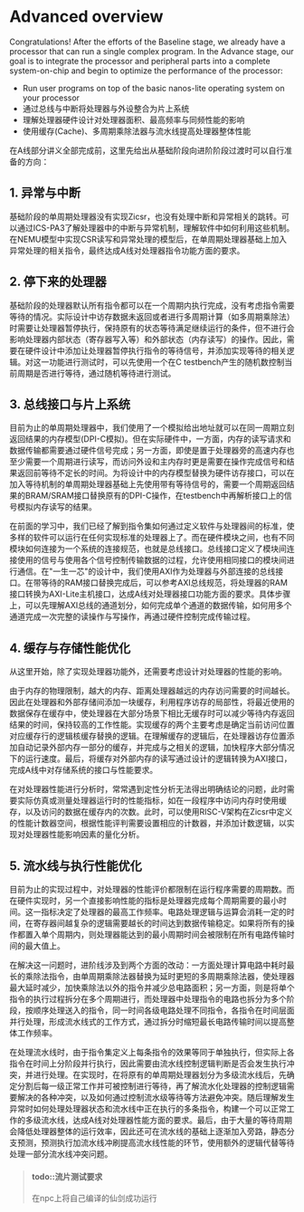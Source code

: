 # Advanced overview

Congratulations! After the efforts of the Baseline stage, we already have a processor that can run a single complex program.
In the Advance stage, our goal is to integrate the processor and peripheral parts into a complete system-on-chip and begin to optimize the performance of the processor:
* Run user programs on top of the basic nanos-lite operating system on your processor
* 通过总线与中断将处理器与外设整合为片上系统
* 理解处理器硬件设计对处理器面积、最高频率与同频性能的影响
* 使用缓存(Cache)、多周期乘除法器与流水线提高处理器整体性能

在A线部分讲义全部完成前，这里先给出从基础阶段向进阶阶段过渡时可以自行准备的方向：

## 1. 异常与中断

基础阶段的单周期处理器没有实现Zicsr，也没有处理中断和异常相关的跳转。可以通过ICS-PA3了解处理器中的中断与异常机制，理解软件中如何利用这些机制。在NEMU模型中实现CSR读写和异常处理的模型后，在单周期处理器基础上加入异常处理的相关指令，最终达成A线对处理器指令功能方面的要求。

## 2. 停下来的处理器

基础阶段的处理器默认所有指令都可以在一个周期内执行完成，没有考虑指令需要等待的情况。实际设计中访存数据未返回或者进行多周期计算（如多周期乘除法）时需要让处理器暂停执行，保持原有的状态等待满足继续运行的条件，但不进行会影响处理器内部状态（寄存器写入等）和外部状态（内存读写）的操作。因此，需要在硬件设计中添加让处理器暂停执行指令的等待信号，并添加实现等待的相关逻辑。对这一功能进行测试时，可以先使用一个在C testbench产生的随机数控制当前周期是否进行等待，通过随机等待进行测试。

## 3. 总线接口与片上系统

目前为止的单周期处理器中，我们使用了一个模拟给出地址就可以在同一周期立刻返回结果的内存模型(DPI-C模拟)。但在实际硬件中，一方面，内存的读写请求和数据传输都需要通过硬件信号完成；另一方面，即使是置于处理器旁的高速内存也至少需要一个周期进行读写，而访问外设和主内存时更是需要在操作完成信号和结果返回前等待不定长的时间。为将设计中的内存模型替换为硬件访存接口，可以在加入等待机制的单周期处理器基础上先使用带有等待信号的，需要一个周期返回结果的BRAM/SRAM接口替换原有的DPI-C操作，在testbench中再解析接口上的信号模拟内存读写的结果。

在前面的学习中，我们已经了解到指令集如何通过定义软件与处理器间的标准，使多样的软件可以运行在任何实现标准的处理器上了。而在硬件模块之间，也有不同模块如何连接为一个系统的连接规范，也就是总线接口。总线接口定义了模块间连接使用的信号与使用各个信号控制传输数据的过程，允许使用相同接口的模块间进行通信。在"一生一芯"的设计中，我们使用AXI作为处理器与外部连接的总线接口。在带等待的RAM接口替换完成后，可以参考AXI总线规范，将处理器的RAM接口转换为AXI-Lite主机接口，达成A线对处理器接口功能方面的要求。具体步骤上，可以先理解AXI总线的通道划分，如何完成单个通道的数据传输，如何用多个通道完成一次完整的读操作与写操作，再通过硬件控制完成传输过程。

## 4. 缓存与存储性能优化

从这里开始，除了实现处理器功能外，还需要考虑设计对处理器的性能的影响。

由于内存的物理限制，越大的内存、距离处理器越远的内存访问需要的时间越长。因此在处理器和外部存储间添加一块缓存，利用程序访存的局部性，将最近使用的数据保存在缓存中，使处理器在大部分场景下相比无缓存时可以减少等待内存返回结果的时间，保持较高的工作性能。实现缓存的两个主要考虑是确定当前访问位置对应缓存行的逻辑核缓存替换的逻辑。在理解缓存的逻辑后，在处理器访存位置添加自动记录外部内存一部分的缓存，并完成与之相关的逻辑，加快程序大部分情况下的运行速度。最后，将缓存对外部内存的读写通过设计的逻辑转换为AXI接口，完成A线中对存储系统的接口与性能要求。

在对处理器性能进行分析时，常常遇到定性分析无法得出明确结论的问题，此时需要实际仿真或测量处理器运行时的性能指标，如在一段程序中访问内存时使用缓存，以及访问的数据在缓存内的次数。此时，可以使用RISC-V架构在Zicsr中定义的性能计数器空间，根据性能评判需要设置相应的计数器，并添加计数逻辑，以实现对处理器性能影响因素的量化分析。

## 5. 流水线与执行性能优化

目前为止的实现过程中，对处理器的性能评价都限制在运行程序需要的周期数。而在硬件实现时，另一个直接影响性能的指标是处理器完成每个周期需要的最小时间。这一指标决定了处理器的最高工作频率。电路处理逻辑与运算会消耗一定的时间，在寄存器间越复杂的逻辑需要越长的时间达到数据传输稳定。如果将所有的操作都置入单个周期内，则处理器能达到的最小周期时间会被限制在所有电路传输时间的最大值上。

在解决这一问题时，进阶线涉及到两个方面的改动：一方面处理计算电路中耗时最长的乘除法指令，由单周期乘除法器替换为延时更短的多周期乘除法器，使处理器最大延时减少，加快乘除法以外的指令并减少总电路面积；另一方面，则是将单个指令的执行过程拆分在多个周期进行，而处理器中处理指令的电路也拆分为多个阶段，按顺序处理送入的指令，同一时间各级电路处理不同指令，各指令在时间层面并行处理，形成流水线式的工作方式，通过拆分时缩短最长电路传输时间以提高整体工作频率。

在处理流水线时，由于指令集定义上每条指令的效果等同于单独执行，但实际上各指令在时间上分阶段并行执行，因此需要由流水线控制逻辑判断是否会发生执行冲突，并进行处理。在实现时，在将原有的单周期处理器划分为多级流水线后，先确定分割后每一级正常工作并可被控制进行等待，再了解流水化处理器的控制逻辑需要解决的各种冲突，以及如何通过控制流水级等待等方法避免冲突。随后理解发生异常时如何处理处理器状态和流水线中正在执行的多条指令，构建一个可以正常工作的多级流水线，达成A线对处理器性能方面的要求。最后，由于大量的等待周期会降低处理器整体的运行效率，因此还可在流水线的基础上逐渐加入旁路，静态分支预测，预测执行加流水线冲刷提高流水线性能的环节，使用额外的逻辑代替等待处理一部分流水线冲突问题。


> #### todo::流片测试要求
> 在npc上将自己编译的仙剑成功运行
